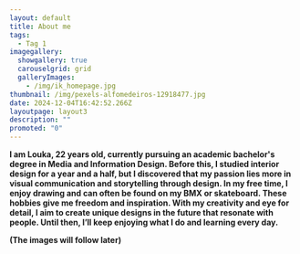 ```yaml
---
layout: default
title: About me
tags:
  - Tag 1
imagegallery:
  showgallery: true
  carouselgrid: grid
  galleryImages:
    - /img/ik_homepage.jpg
thumbnail: /img/pexels-alfomedeiros-12918477.jpg
date: 2024-12-04T16:42:52.266Z
layoutpage: layout3
description: ""
promoted: "0"
---
```

**I am Louka, 22 years old, currently pursuing an academic bachelor's degree in Media and Information Design. Before this, I studied interior design for a year and a half, but I discovered that my passion lies more in visual communication and storytelling through design. In my free time, I enjoy drawing and can often be found on my BMX or skateboard. These hobbies give me freedom and inspiration. With my creativity and eye for detail, I aim to create unique designs in the future that resonate with people. Until then, I’ll keep enjoying what I do and learning every day.**

**(The images will follow later)**